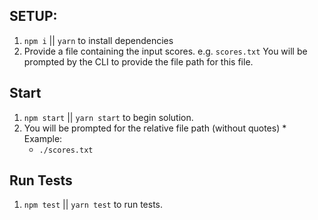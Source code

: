 ## SETUP:
  1. `npm i` || `yarn` to install dependencies
  2. Provide a file containing the input scores.  e.g. `scores.txt`  You will be prompted by the CLI to provide the file path for this file.

## Start
  1. `npm start` || `yarn start` to begin solution.
  2. You will be prompted for the relative file path (without quotes)
    * Example:
      - `./scores.txt`

## Run Tests
  1. `npm test` || `yarn test` to run tests.
